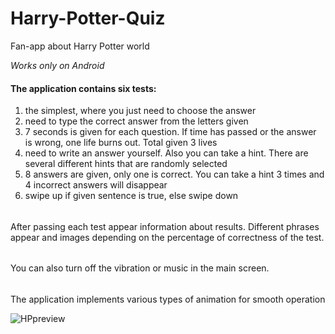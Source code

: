 # Harry-Potter-Quiz
Fan-app about Harry Potter world

*Works only on Android*

#### The application contains six tests:
1) the simplest, where you just need to choose the answer
2) need to type the correct answer from the letters given
3) 7 seconds is given for each question. If time has passed or the answer is wrong, one life burns out. Total given 3 lives
4) need to write an answer yourself. Also you can take a hint. There are several different hints that are randomly selected
5) 8 answers are given, only one is correct. You can take a hint 3 times and 4 incorrect answers will disappear
6) swipe up if given sentence is true, else swipe down
######
After passing each test appear information about results. Different phrases appear and images depending on the percentage of correctness of the test.
######
You can also turn off the vibration or music in the main screen.
######
The application implements various types of animation for smooth operation

![HPpreview](https://user-images.githubusercontent.com/51258482/71713657-afffe800-2e1b-11ea-84ff-730863b0d9f4.png)
